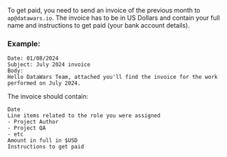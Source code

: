 To get paid, you need to send an invoice of the previous month to `ap@datawars.io`.
The invoice has to be in US Dollars and contain your full name and instructions to get paid (your bank account details).

### Example:

```
Date: 01/08/2024
Subject: July 2024 invoice
Body:
Hello DataWars Team, attached you'll find the invoice for the work performed on July 2024.
```

The invoice should contain:

```
Date
Line items related to the role you were assigned
- Project Author
- Project QA
- etc
Amount in full in $USD
Instructions to get paid
```
